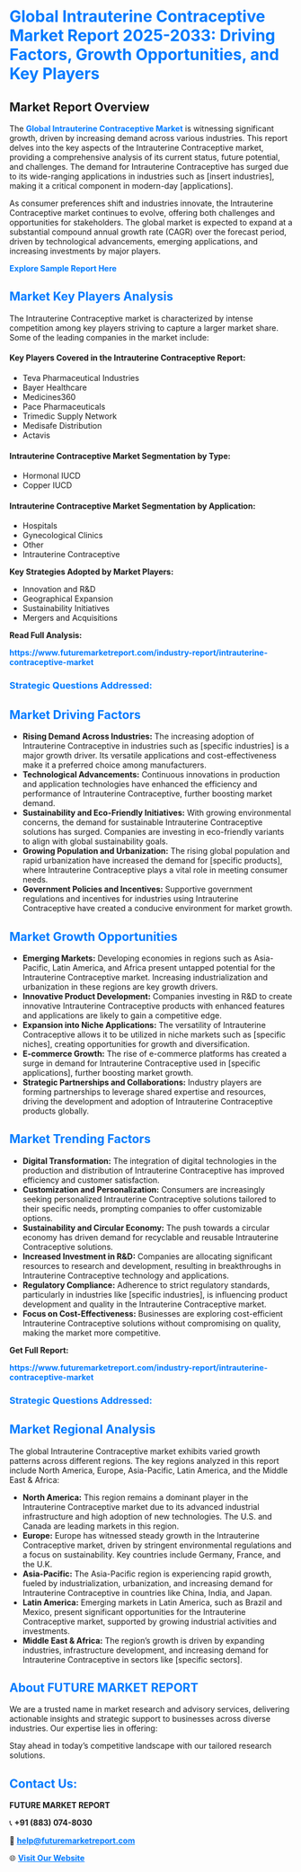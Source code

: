<h1 style="color: #007BFF;">Global Intrauterine Contraceptive Market Report 2025-2033: Driving Factors, Growth Opportunities, and Key Players</h1>

<section id="overview">
<h2>Market Report Overview</h2>
<p>The <a href="https://www.futuremarketreport.com/industry-report/intrauterine-contraceptive-market" style="color: #007BFF; text-decoration: none;"><strong>Global Intrauterine Contraceptive Market</strong></a> is witnessing significant growth, driven by increasing demand across various industries. This report delves into the key aspects of the Intrauterine Contraceptive market, providing a comprehensive analysis of its current status, future potential, and challenges. The demand for Intrauterine Contraceptive has surged due to its wide-ranging applications in industries such as [insert industries], making it a critical component in modern-day [applications].</p>
<p>As consumer preferences shift and industries innovate, the Intrauterine Contraceptive market continues to evolve, offering both challenges and opportunities for stakeholders. The global market is expected to expand at a substantial compound annual growth rate (CAGR) over the forecast period, driven by technological advancements, emerging applications, and increasing investments by major players.</p>
</section>

<section id="overview">
<p><a href="https://www.futuremarketreport.com/request-sample/reportId=125180" style="color: #007BFF; text-decoration: none;"><strong>Explore Sample Report Here</strong></a></p>
</section>

<section id="key-players">
<h2 style="color: #007BFF;">Market Key Players Analysis</h2>
<p>The Intrauterine Contraceptive market is characterized by intense competition among key players striving to capture a larger market share. Some of the leading companies in the market include:</p>
<h4>Key Players Covered in the Intrauterine Contraceptive Report:</h4>
<ul><li>Teva Pharmaceutical Industries</li><li>Bayer Healthcare</li><li>Medicines360</li><li>Pace Pharmaceuticals</li><li>Trimedic Supply Network</li><li>Medisafe Distribution</li><li>Actavis</li></ul>
<h4>Intrauterine Contraceptive Market Segmentation by Type:</h4>
<ul><li>Hormonal IUCD</li><li>Copper IUCD</li></ul>

<h4>Intrauterine Contraceptive Market Segmentation by Application:</h4>
<ul><li>Hospitals</li><li>Gynecological Clinics</li><li>Other</li><li>Intrauterine Contraceptive</li></ul>
<p><strong>Key Strategies Adopted by Market Players:</strong></p>
<ul>
<li>Innovation and R&D</li>
<li>Geographical Expansion</li>
<li>Sustainability Initiatives</li>
<li>Mergers and Acquisitions</li>
</ul>
</section>

<section>
<p><strong>Read Full Analysis: </strong></p><a href="https://www.futuremarketreport.com/industry-report/intrauterine-contraceptive-market" style="color: #007BFF; text-decoration: none;"><strong>https://www.futuremarketreport.com/industry-report/intrauterine-contraceptive-market</strong></a>
<h3 style="color: #007BFF;">Strategic Questions Addressed:</h3>
</section>

<section id="driving-factors">
<h2 style="color: #007BFF;">Market Driving Factors</h2>
<ul>
<li><strong>Rising Demand Across Industries:</strong> The increasing adoption of Intrauterine Contraceptive in industries such as [specific industries] is a major growth driver. Its versatile applications and cost-effectiveness make it a preferred choice among manufacturers.</li>
<li><strong>Technological Advancements:</strong> Continuous innovations in production and application technologies have enhanced the efficiency and performance of Intrauterine Contraceptive, further boosting market demand.</li>
<li><strong>Sustainability and Eco-Friendly Initiatives:</strong> With growing environmental concerns, the demand for sustainable Intrauterine Contraceptive solutions has surged. Companies are investing in eco-friendly variants to align with global sustainability goals.</li>
<li><strong>Growing Population and Urbanization:</strong> The rising global population and rapid urbanization have increased the demand for [specific products], where Intrauterine Contraceptive plays a vital role in meeting consumer needs.</li>
<li><strong>Government Policies and Incentives:</strong> Supportive government regulations and incentives for industries using Intrauterine Contraceptive have created a conducive environment for market growth.</li>
</ul>
</section>

<section id="growth-opportunities">
<h2 style="color: #007BFF;">Market Growth Opportunities</h2>
<ul>
<li><strong>Emerging Markets:</strong> Developing economies in regions such as Asia-Pacific, Latin America, and Africa present untapped potential for the Intrauterine Contraceptive market. Increasing industrialization and urbanization in these regions are key growth drivers.</li>
<li><strong>Innovative Product Development:</strong> Companies investing in R&D to create innovative Intrauterine Contraceptive products with enhanced features and applications are likely to gain a competitive edge.</li>
<li><strong>Expansion into Niche Applications:</strong> The versatility of Intrauterine Contraceptive allows it to be utilized in niche markets such as [specific niches], creating opportunities for growth and diversification.</li>
<li><strong>E-commerce Growth:</strong> The rise of e-commerce platforms has created a surge in demand for Intrauterine Contraceptive used in [specific applications], further boosting market growth.</li>
<li><strong>Strategic Partnerships and Collaborations:</strong> Industry players are forming partnerships to leverage shared expertise and resources, driving the development and adoption of Intrauterine Contraceptive products globally.</li>
</ul>
</section>

<section id="trending-factors">
<h2 style="color: #007BFF;">Market Trending Factors</h2>
<ul>
<li><strong>Digital Transformation:</strong> The integration of digital technologies in the production and distribution of Intrauterine Contraceptive has improved efficiency and customer satisfaction.</li>
<li><strong>Customization and Personalization:</strong> Consumers are increasingly seeking personalized Intrauterine Contraceptive solutions tailored to their specific needs, prompting companies to offer customizable options.</li>
<li><strong>Sustainability and Circular Economy:</strong> The push towards a circular economy has driven demand for recyclable and reusable Intrauterine Contraceptive solutions.</li>
<li><strong>Increased Investment in R&D:</strong> Companies are allocating significant resources to research and development, resulting in breakthroughs in Intrauterine Contraceptive technology and applications.</li>
<li><strong>Regulatory Compliance:</strong> Adherence to strict regulatory standards, particularly in industries like [specific industries], is influencing product development and quality in the Intrauterine Contraceptive market.</li>
<li><strong>Focus on Cost-Effectiveness:</strong> Businesses are exploring cost-efficient Intrauterine Contraceptive solutions without compromising on quality, making the market more competitive.</li>
</ul>
</section>

<section>
<p><strong>Get Full Report: </strong></p><a href="https://www.futuremarketreport.com/industry-report/intrauterine-contraceptive-market" style="color: #007BFF; text-decoration: none;"><strong>https://www.futuremarketreport.com/industry-report/intrauterine-contraceptive-market</strong></a>
<h3 style="color: #007BFF;">Strategic Questions Addressed:</h3>
</section>


<section id="regional-analysis">
<h2 style="color: #007BFF;">Market Regional Analysis</h2>
<p>The global Intrauterine Contraceptive market exhibits varied growth patterns across different regions. The key regions analyzed in this report include North America, Europe, Asia-Pacific, Latin America, and the Middle East & Africa:</p>
<ul>
<li><strong>North America:</strong> This region remains a dominant player in the Intrauterine Contraceptive market due to its advanced industrial infrastructure and high adoption of new technologies. The U.S. and Canada are leading markets in this region.</li>
<li><strong>Europe:</strong> Europe has witnessed steady growth in the Intrauterine Contraceptive market, driven by stringent environmental regulations and a focus on sustainability. Key countries include Germany, France, and the U.K.</li>
<li><strong>Asia-Pacific:</strong> The Asia-Pacific region is experiencing rapid growth, fueled by industrialization, urbanization, and increasing demand for Intrauterine Contraceptive in countries like China, India, and Japan.</li>
<li><strong>Latin America:</strong> Emerging markets in Latin America, such as Brazil and Mexico, present significant opportunities for the Intrauterine Contraceptive market, supported by growing industrial activities and investments.</li>
<li><strong>Middle East & Africa:</strong> The region’s growth is driven by expanding industries, infrastructure development, and increasing demand for Intrauterine Contraceptive in sectors like [specific sectors].</li>
</ul>
</section>

<footer>
<h2 style="color: #007BFF;">About FUTURE MARKET REPORT</h2>
<p>We are a trusted name in market research and advisory services, delivering actionable insights and strategic support to businesses across diverse industries. Our expertise lies in offering:</p>

<p>Stay ahead in today’s competitive landscape with our tailored research solutions.</p>

<h2 style="color: #007BFF;">Contact Us:</h2>
<p><strong>FUTURE MARKET REPORT</strong></p>
<p>📞 <strong>+91 (883) 074-8030</strong></p>
<p>📧 <strong><a href="mailto:help@futuremarketreport.com" style="color: #007BFF;">help@futuremarketreport.com</a></strong></p>
<p>🌐 <strong><a href="https://www.futuremarketreport.com/" style="color: #007BFF;">Visit Our Website</a></strong></p>
</footer>